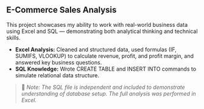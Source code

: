 ## E-Commerce Sales Analysis

This project showcases my ability to work with real-world business data using Excel and SQL — demonstrating both analytical thinking and technical skills.

- **Excel Analysis:** Cleaned and structured data, used formulas (IF, SUMIFS, VLOOKUP) to calculate revenue, profit, and profit margin, and answered key business questions.
- **SQL Knowledge:** Wrote CREATE TABLE and INSERT INTO commands to simulate relational data structure.

> 🔹 *Note: The SQL file is independent and included to demonstrate understanding of database setup. The full analysis was performed in Excel.*
